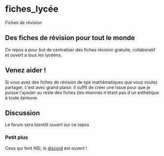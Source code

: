 # fiches_lycée
Fiches de révision

## Des fiches de révision pour tout le monde
Ce repos a pour but de centraliser des fiches révision gratuite, collaboratif et ouvert a tous les lycéens.

## Venez aider !
Si vous avez des fiches de révision de spé mathématiques que vous voulez partager, c'est avec grand plaisir. Il suffit de créer une Issue pour que je puisse l'ajouter au reste des fiches (les miennes n'étant pas d'un esthétique à toute épreuve.

## Discussion 
Le forum sera bientôt ouvert sur ce repos

### Petit plus 
Ceux qui font NSI, le [discord](https://discord.gg/MZr85SpK) est ouvert !
